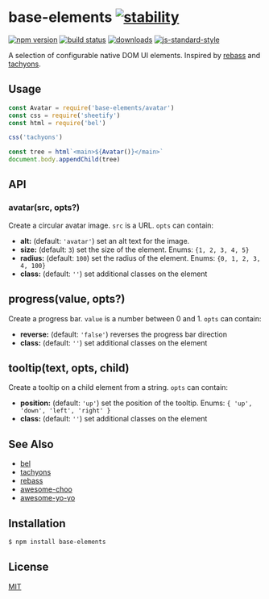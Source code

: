 # base-elements [![stability][0]][1]
[![npm version][2]][3] [![build status][4]][5]
[![downloads][8]][9] [![js-standard-style][10]][11]

A selection of configurable native DOM UI elements. Inspired by
[rebass](https://rebass-beta.now.sh) and
[tachyons](https://github.com/mrmrs/tachyons).

## Usage
```js
const Avatar = require('base-elements/avatar')
const css = require('sheetify')
const html = require('bel')

css('tachyons')

const tree = html`<main>${Avatar()}</main>`
document.body.appendChild(tree)
```

## API
### avatar(src, opts?)
Create a circular avatar image.
`src` is a URL. `opts` can contain:
- __alt:__ (default: `'avatar'`) set an alt text for the image.
- __size:__ (default: `3`) set the size of the element. Enums: `{1, 2, 3, 4,
  5}`
- __radius:__ (default: `100`) set the radius of the element. Enums:
  `{0, 1, 2, 3, 4, 100}`
- __class:__ (default: `''`) set additional classes on the element

## progress(value, opts?)
Create a progress bar.
`value` is a number between 0 and 1. `opts` can contain:
- __reverse:__ (default: `'false'`) reverses the progress bar direction
- __class:__ (default: `''`) set additional classes on the element

## tooltip(text, opts, child)
Create a tooltip on a child element from a string. `opts` can contain:
- __position:__ (default: `'up'`) set the position of the tooltip. Enums:
  `{ 'up', 'down', 'left', 'right' }`
- __class:__ (default: `''`) set additional classes on the element

## See Also
- [bel](https://github.com/shama/bel)
- [tachyons](https://github.com/mrmrs/tachyons)
- [rebass](https://rebass-beta.now.sh)
- [awesome-choo](https://github.com/yerkopalma/awesome-choo)
- [awesome-yo-yo](https://github.com/sethvincent/awesome-yo-yo)

## Installation
```sh
$ npm install base-elements
```

## License
[MIT](https://tldrlegal.com/license/mit-license)

[0]: https://img.shields.io/badge/stability-experimental-orange.svg?style=flat-square
[1]: https://nodejs.org/api/documentation.html#documentation_stability_index
[2]: https://img.shields.io/npm/v/base-elements.svg?style=flat-square
[3]: https://npmjs.org/package/base-elements
[4]: https://img.shields.io/travis/yoshuawuyts/base-elements/master.svg?style=flat-square
[5]: https://travis-ci.org/yoshuawuyts/base-elements
[8]: http://img.shields.io/npm/dm/base-elements.svg?style=flat-square
[9]: https://npmjs.org/package/base-elements
[10]: https://img.shields.io/badge/code%20style-standard-brightgreen.svg?style=flat-square
[11]: https://github.com/feross/standard
